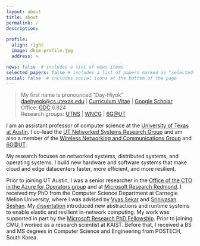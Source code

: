 ```yaml
---
layout: about
title: about
permalink: /
description: 
 
profile:
  align: right
  image: dkim-profile.jpg
  address: >

news: false  # includes a list of news items
selected_papers: false # includes a list of papers marked as "selected={true}"
social: false  # includes social icons at the bottom of the page
---
```


<blockquote> My first name is pronounced “Day-Hiyok” <a href="#" onclick="play('name')"><i class="fa fa-1x fa-play-circle"></i></a><br/>
<a href="#">daehyeok@cs.utexas.edu</a> | 
<a href="/assets/docs/daehyeok-kim-cv.pdf">Curriculum Vitae</a> |
<a href="https://scholar.google.com/citations?user=n017nRYAAAAJ&hl=en">Google Scholar</a><br/>
Office: <a href="https://maps.app.goo.gl/2c48uUza7ZeAXMjw9">GDC</a> 6.824<br/>
Research groups: <a href="https://utns.cs.utexas.edu">UTNS</a> | <a href="https://wncg.org">WNCG</a> | <a href="https://6g-ut.org">6G@UT</a>
</blockquote>

I am an assistant professor of computer science at the <a href="https://cs.utexas.edu/">University of Texas at Austin</a>. I co-lead the <a href="https://utns.cs.utexas.edu">UT Networked Systems Research Group</a> and  am also a member of the <a href="https://wncg.org/">Wireless Networking and Communications Group</a> and <a href="http://6g-ut.org/">6G@UT</a>. 

My research focuses on networked systems, distributed systems, and operating systems. I build new hardware and software systems that make cloud and edge datacenters faster, more efficient, and more resilient.


Prior to joining UT Austin, I was a senior researcher in the <a
href="https://www.microsoft.com/en-us/research/group/azure-for-operators-afo-research/"> Office of the CTO in the Azure for Operators group</a> and at <a href="https://www.microsoft.com/en-us/research/lab/microsoft-research-redmond/">Microsoft Research Redmond</a>.
I received my PhD from the Computer Science Department at Carnegie Mellon University, where I was advised by 
<a href="https://users.ece.cmu.edu/~vsekar/">Vyas Sekar</a>
and
<a href="https://www.cs.cmu.edu/~srini/">Srinivasan Seshan</a>. My <a href="assets/papers/cmu-phd-thesis.pdf">dissertation</a> introduced new abstractions and runtime systems to enable elastic and resilient in-network computing. My work was supported in part by the 
<a href="https://www.microsoft.com/en-us/research/academic-program/phd-fellowship/#!fellows">Microsoft Research PhD Fellowship</a>.
Prior to joining CMU, I worked as a research scientist at KAIST. 
Before that, I received a BS and MS degrees in
Computer Science and Engineering from POSTECH, South Korea.


